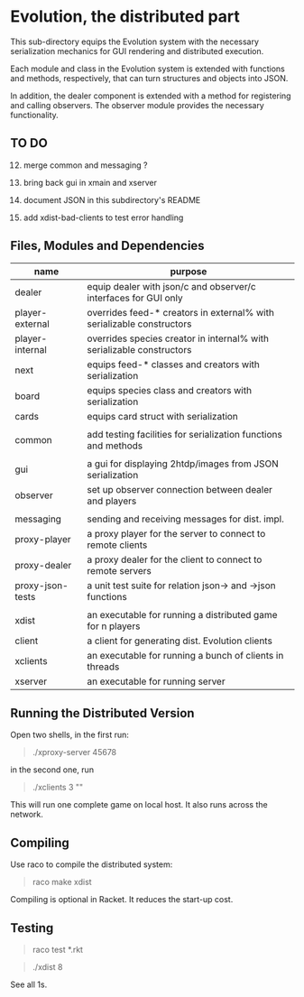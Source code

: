 # Evolution, the distributed part 

This sub-directory equips the Evolution system with the necessary
serialization mechanics for GUI rendering and distributed execution. 

Each module and class in the Evolution system is extended with functions
and methods, respectively, that can turn structures and objects into JSON. 

In addition, the dealer component is extended with a method for registering
and calling observers. The observer module provides the necessary
functionality. 

TO DO
-----

12. merge common and messaging ? 

4. bring back gui in xmain and xserver 
9. document JSON in this subdirectory's README 
10. add xdist-bad-clients to test error handling 

Files, Modules and Dependencies 
-------------------------------


| name              | purpose                                                               |
| ----------------- | --------------------------------------------------------------------- |
| dealer            | equip dealer with json/c and observer/c interfaces for GUI only	    |
| player-external   | overrides feed-* creators in external% with serializable constructors |
| player-internal   | overrides species creator in internal% with serializable constructors |
| next		    | equips feed-* classes and creators with serialization    		    |
| board		    | equips species class and creators with serialization    		    |
| cards		    | equips card struct with serialization  				    |
| 		    | 	     	  	      						    |
| common	    | add testing facilities for serialization functions and methods	    |
| 		    | 	    	      		 					    |
| gui     	    | a gui for displaying 2htdp/images from JSON serialization 	    |	
| observer     	    | set up observer connection between dealer and players		    |
| 		    | 	    	      		 					    |
| messaging	    | sending and receiving messages for dist. impl. 			    |
| proxy-player 	    | a proxy player for the server to connect to remote clients 	    |
| proxy-dealer 	    | a proxy dealer for the client to connect to remote servers    	    |
| proxy-json-tests  | a unit test suite for relation json-> and ->json functions	    |
| 	      	    |									    |
| xdist 	    | an executable for running a distributed game for n players	    |
| client 	    | a client for generating dist. Evolution clients			    |
| xclients 	    | an executable for running a bunch of clients in threads 		    |
| xserver 	    | an executable for running server	   	      			    |

Running the Distributed Version
-------------------------------

Open two shells, in the first run: 
> ./xproxy-server 45678 

in the second one, run 
> ./xclients 3 ""

This will run one complete game on local host. It also runs across the network.

Compiling 
---------

Use raco to compile the distributed system:

> raco make xdist 

Compiling is optional in Racket. It reduces the start-up cost.

Testing
-------

> raco test *.rkt 

> ./xdist 8

See all 1s. 


